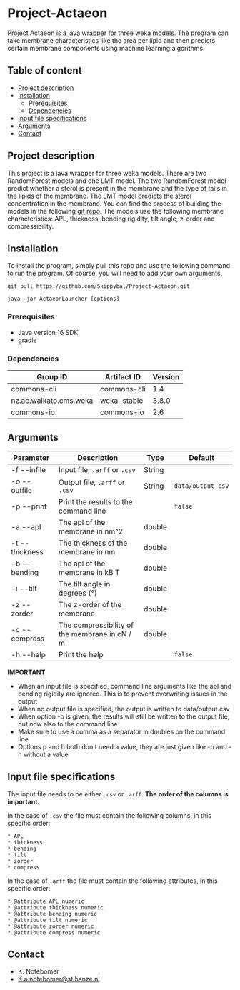 # Project-Actaeon #
Project Actaeon is a java wrapper for three weka models. 
The program can take membrane characteristics like the area per lipid 
and then predicts certain membrane components using machine learning algorithms.

## Table of content

- [Project description](#project-description)
- [Installation](#installation)
    * [Prerequisites](#prerequisites)
    * [Dependencies](#dependencies)
- [Input file specifications](#Input-file-specifications)
- [Arguments](#arguments)
- [Contact](#contact)

## Project description
This project is a java wrapper for three weka models. 
There are two RandomForest models and one LMT model. 
The two RandomForest model predict whether a sterol is present in the membrane and the 
type of tails in the lipids of the membrane. 
The LMT model predicts the sterol concentration in the membrane.
You can find the process of building the models in the following [git repo](https://github.com/Skippybal/Thema9).
The models use the following membrane characteristics: APL, thickness, bending rigidity,
tilt angle, z-order and compressibility.

## Installation
To install the program, simply pull this repo and use the following 
command to run the program. Of course, you will need to add your own arguments.

``` 
git pull https://github.com/Skippybal/Project-Actaeon.git
```

```
java -jar ActaeonLauncher [options]
```

### Prerequisites
* Java version 16 SDK
* gradle

### Dependencies
|Group ID                               |Artifact ID                            |Version            |   
|---                                    |---                                    |---                |
|commons-cli                            |commons-cli                            |1.4                |
|nz.ac.waikato.cms.weka                 |weka-stable                            |3.8.0              |
|commons-io                             |commons-io                             |2.6                |

## Arguments
| Parameter         | Description                                     | Type    | Default             |
| ---               | ---                                             | ---     | ---                 |
| -f --infile       | Input file, ``.arff`` or ``.csv``               | String  |                     |
| -o --outfile      | Output file, ``.arff`` or ``.csv``              | String  | ``data/output.csv`` |
| -p --print        | Print the results to the command line            |         |``false``           |
| -a --apl          | The apl of the membrane in nm^2                 | double  |                     |
| -t --thickness    | The thickness of the membrane in nm             | double  |                     |
| -b --bending      | The apl of the membrane in kB T                 | double  |                     |
| -i --tilt         | The tilt angle in degrees (&deg;)               | double  |                     |
| -z --zorder       | The z-order of the membrane                     | double  |                     |
| -c --compress     | The compressibility of the membrane in cN / m   | double  |                     |
| -h --help         | Print the help                                  |         | ``false``           |

**IMPORTANT**

* When an input file is specified, command line arguments like the apl and bending rigidity are ignored.
This is to prevent overwriting issues in the output
* When no output file is specified, the output is written to data/output.csv
* When option -p is given, the results will still be written to the output file, 
but now also to the command line
* Make sure to use a comma as a separator in doubles on the command line
* Options p and h both don't need a value, they are just given like -p and -h without a value


## Input file specifications
The input file needs to be either ``.csv`` or ``.arff``. **The order of the columns is important.**

In the case of ``.csv`` the file must contain the following columns, in this specific order:
```
* APL
* thickness
* bending
* tilt
* zorder
* compress
```

In the case of ``.arff`` the file must contain the following attributes, in this specific order:
```
* @attribute APL numeric
* @attribute thickness numeric
* @attribute bending numeric 
* @attribute tilt numeric 
* @attribute zorder numeric 
* @attribute compress numeric
```

## Contact

* K. Notebomer
* K.a.notebomer@st.hanze.nl